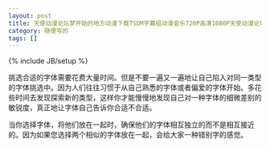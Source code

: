 ```yaml
---
layout: post
title: 天使动漫论坛梦开始的地方动漫下载TSDM字幕组动漫音乐720P高清1080P天使动漫论坛
category: 随便写的
tags: []
---
```

{% include JB/setup %}

挑选合适的字体需要花费大量时间。但是不要一遍又一遍地让自己陷入对同一类型的字体挑选中。因为人们往往习惯于从自己熟悉的字体或者偏爱的字体开始。多花些时间去发现探索新的类型，这样你才能慢慢地发现自己对一种字体的细微差别的敏锐度，真正地让字体自己告诉你合适不合适。

当你选择字体，将他们放在一起时，确保他们的字体相互独立的而不是相互接近的。因为如果您选择两个相似的字体放在一起，会给大家一种错别字的感觉。
